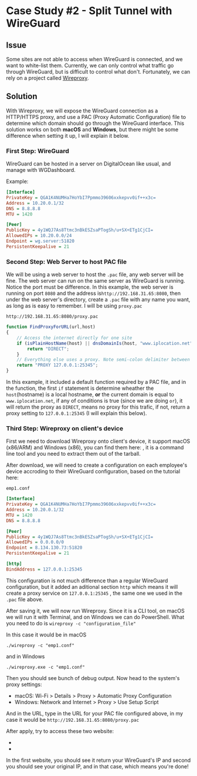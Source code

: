 # Case Study #2 - Split Tunnel with WireGuard

## Issue

Some sites are not able to access when WireGuard is connected, and we want to white-list them. 
Currently, we can only control what traffic go through WireGuard, but is difficult to control what don't. Fortunately, we can rely on a project called [Wireproxy](https://github.com/pufferffish/wireproxy).

## Solution

With Wireproxy, we will expose the WireGuard connection as a HTTP/HTTPS proxy, and use a PAC (Proxy Automatic Configuration) file to determine which domain should go through the WireGuard interface. This solution works on both **macOS** and **Windows**, but there might be some difference when setting it up, I will explain it below.

### First Step: WireGuard

WireGuard can be hosted in a server on DigitalOcean like usual, and manage with WGDashboard.

Example:

```ini
[Interface]
PrivateKey = QGA1K4NUMHa7HoYbI7Ppmmo39606xxkepvv0if++x3c=
Address = 10.20.0.1/32
DNS = 8.8.8.8
MTU = 1420

[Peer]
PublicKey = 4y1WQJ7As8Ttmc3nBkESZsaPTogSh/u+SX+ETg1CjCI=
AllowedIPs = 10.20.0.0/24
Endpoint = wg.server:51820
PersistentKeepalive = 21
```

### Second Step: Web Server to host PAC file

We will be using a web server to host the `.pac` file, any web server will be fine. The web server can run on the same server as WireGuard is running. Notice the port must be difference. In this example, the web server is running on port `8080` and the address is`http://192.168.31.65:8080`, then under the web server's directory, create a `.pac` file with any name you want, as long as is easy to remember. I will be using `proxy.pac`

`http://192.168.31.65:8080/proxy.pac`

```js
function FindProxyForURL(url,host)
{
    // Access the internet directly for one site
    if (isPlainHostName(host) || dnsDomainIs(host, "www.iplocation.net")) {
        return "DIRECT";
    }
    // Everything else uses a proxy. Note semi-colon delimiter between strings.
    return "PROXY 127.0.0.1:25345";
}
```

In this example, it included a default function required by a PAC file, and in the function, the first `if` statement is determine wheather the `host`(hostname) is a local hostname, **or** the current domain is equal to `www.iplocation.net`, if any of conditions is true (since we are doing `or`), it will return the proxy as `DIRECT`, means no proxy for this trafic, if not, return a proxy setting to `127.0.0.1:25345` (I will explain this below).

### Third Step: Wireproxy on client's device

First we need to download Wireproxy onto client's device, it support macOS (x86/ARM) and Windows (x86), you can find
them here: [](https://github.com/pufferffish/wireproxy/releases/tag/v1.0.9), it is a command line tool and you need to
extract them out of the tarball.

After download, we will need to create a configuration on each employee's device accroding to their WireGuard configuration, based on the tutorial here: [](https://github.com/pufferffish/wireproxy?tab=readme-ov-file#sample-config-file)

`emp1.conf`

```ini
[Interface]
PrivateKey = QGA1K4NUMHa7HoYbI7Ppmmo39606xxkepvv0if++x3c=
Address = 10.20.0.1/32
MTU = 1420
DNS = 8.8.8.8

[Peer]
PublicKey = 4y1WQJ7As8Ttmc3nBkESZsaPTogSh/u+SX+ETg1CjCI=
AllowedIPs = 0.0.0.0/0
Endpoint = 8.134.130.73:51820
PersistentKeepalive = 21

[http]
BindAddress = 127.0.0.1:25345
```

This configuration is not much difference than a regular WireGuard configuration, but it added an aditional section `http` which means it will create a proxy service on `127.0.0.1:25345` , the same one we used in the `.pac` file above.

After saving it, we will now run Wireproxy. Since it is a CLI tool, on macOS we will run it with Terminal, and on Windows we can do PowerShell. What you need to do is `wireproxy -c "configuration_file"`

In this case it would be in macOS

```
./wireproxy -c "emp1.conf"
```

and in Windows

```
./wireproxy.exe -c "emp1.conf"
```

Then you should see bunch of debug output. Now head to the system's proxy settings:

- macOS: Wi-Fi > Details > Proxy > Automatic Proxy Configuration
- Windows: Network and Internet > Proxy > Use Setup Script

And in the URL, type in the URL for your PAC file configured above, in my case it would be `http://192.168.31.65:8080/proxy.pac`

After apply, try to access these two website:

- [](https://whatismyipaddress.com/)
- [](https://www.iplocation.net/)

In the first website, you should see it return your WireGuard's IP and second you should see your original IP, and in that case, which means you're done!